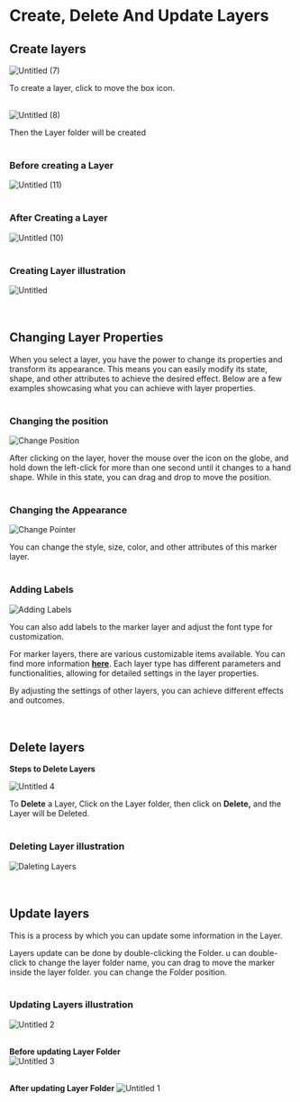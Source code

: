 # Create, Delete And Update Layers

## Create layers

![Untitled (7)](https://github.com/CS-eukarya/User-Manual-English-/assets/154571156/f8b49e4c-8d01-4f90-b626-86c4a1242e5d)

To create a layer, click to move the box icon.
<br>
<br>

![Untitled (8)](https://github.com/CS-eukarya/User-Manual-English-/assets/154571156/58f70c6d-fc5c-4a2a-9745-b22299e9f610)

Then the Layer folder will be created
<br>
<br>

### Before creating a Layer

![Untitled (11)](https://github.com/CS-eukarya/User-Manual-English-/assets/154571156/aff99170-bea3-4eb0-9508-8d437b451d35)
<br>
<br>

### After Creating a Layer

![Untitled (10)](https://github.com/CS-eukarya/User-Manual-English-/assets/154571156/cf11e0da-5f27-4fe7-8a1f-d78e2098ada8)
<br>
<br>

### Creating Layer illustration

![Untitled](https://github.com/CS-eukarya/User-Manual-English-/assets/154571156/48756d3a-1025-466d-b963-d336ef4b85d4)
<br>
<br>
<br>

## Changing Layer Properties

When you select a layer, you have the power to change its properties and transform its appearance. This means you can easily modify its state, shape, and other attributes to achieve the desired effect. Below are a few examples showcasing what you can achieve with layer properties.
<br>
<br>

### Changing the position

![Change Position](https://github.com/CS-eukarya/User-Manual-English-/assets/154571156/d2fdc388-b429-43e4-869d-222ab4dc8340)

After clicking on the layer, hover the mouse over the icon on the globe, and hold down the left-click for more than one second until it changes to a hand shape. While in this state, you can drag and drop to move the position.
<br>
<br>

### Changing the Appearance

![Change Pointer](https://github.com/CS-eukarya/User-Manual-English-/assets/154571156/aabc05be-e2d9-4acd-b018-70e5bdf1e4d4)

You can change the style, size, color, and other attributes of this marker layer.
<br>
<br>

### Adding Labels

![Adding Labels](https://github.com/CS-eukarya/User-Manual-English-/assets/154571156/757c5a9e-93e5-41e3-aea7-6fd237a05f1e)


You can also add labels to the marker layer and adjust the font type for customization.

For marker layers, there are various customizable items available. You can find more information **[here](https://github.com/CS-eukarya/User-Manual-English-/blob/Re-Earth-layers/Marker.md)**. Each layer type has different parameters and functionalities, allowing for detailed settings in the layer properties.

By adjusting the settings of other layers, you can achieve different effects and outcomes.
<br>
<br>
<br>

## Delete layers

**Steps to Delete Layers**

![Untitled 4](https://github.com/CS-eukarya/User-Manual-English-/assets/154571156/dc55e157-fe6b-4018-8a5d-1c8fd816a14f)

To **Delete** a Layer, Click on the Layer folder, then click on **Delete,** and the Layer will be Deleted. 
<br>
<br>

### Deleting Layer illustration

![Daleting Layers](https://github.com/CS-eukarya/User-Manual-English-/assets/154571156/fb0f94d1-d8ed-4c94-9698-52724337f608)
<br>
<br>
<br>

## Update layers

This is a process by which you can update some information in the Layer.

Layers update can be done by double-clicking the Folder. u can double-click to change the layer folder name, you can drag to move the marker inside the layer folder. you can change the Folder position.
<br>
<br>

### Updating Layers illustration

![Untitled 2](https://github.com/CS-eukarya/User-Manual-English-/assets/154571156/b19e975f-d93c-4328-9fc2-72716f800035)
<br>
<br>

**Before updating Layer Folder**                                     
![Untitled 3](https://github.com/CS-eukarya/User-Manual-English-/assets/154571156/3ba293a7-d52a-4446-af70-135e237fa9c3)
<br>
<br>

**After updating Layer  Folder**
![Untitled 1](https://github.com/CS-eukarya/User-Manual-English-/assets/154571156/5649d51b-e2ba-4249-80a8-0eaa94a42a0c)

